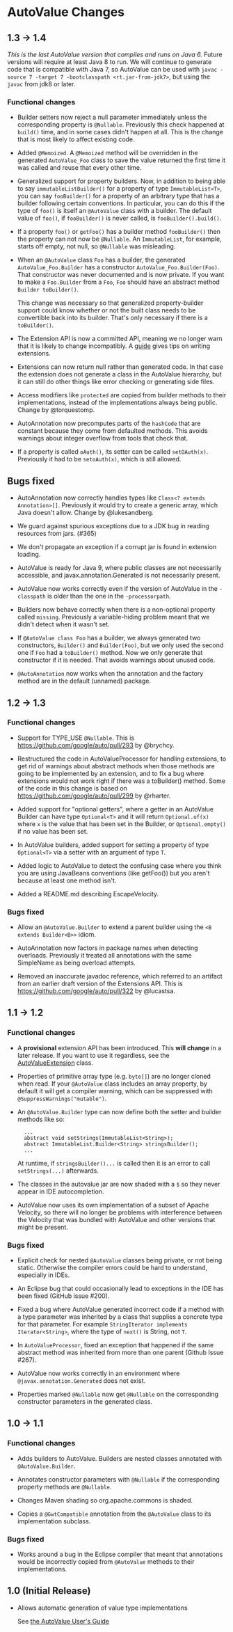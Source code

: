 # AutoValue Changes

## 1.3 → 1.4

*This is the last AutoValue version that compiles and runs on Java 6.* Future
versions will require at least Java 8 to run. We will continue to generate code
that is compatible with Java 7, so AutoValue can be used with `javac -source 7
-target 7 -bootclasspath <rt.jar-from-jdk7>`, but using the `javac` from jdk8 or
later.

### Functional changes

* Builder setters now reject a null parameter immediately unless the
  corresponding property is `@Nullable`. Previously this check happened at
  `build()` time, and in some cases didn't happen at all. This is the change
  that is most likely to affect existing code.

* Added `@Memoized`. A `@Memoized` method will be overridden in the generated
  `AutoValue_Foo` class to save the value returned the first time it was called
  and reuse that every other time.

* Generalized support for property builders. Now, in addition to being able to
  say `immutableListBuilder()` for a property of type `ImmutableList<T>`, you
  can say `fooBuilder()` for a property of an arbitrary type that has a builder
  following certain conventions. In particular, you can do this if the type of
  `foo()` is itself an `@AutoValue` class with a builder. The default value of
  `foo()`, if `fooBuilder()` is never called, is `fooBuilder().build()`.

* If a property `foo()` or `getFoo()` has a builder method `fooBuilder()` then
  the property can not now be `@Nullable`. An `ImmutableList`, for example,
  starts off empty, not null, so `@Nullable` was misleading.

* When an `@AutoValue` class `Foo` has a builder, the generated
  `AutoValue_Foo.Builder` has a constructor `AutoValue_Foo.Builder(Foo)`. That
  constructor was never documented and is now private. If you want to make a
  `Foo.Builder` from a `Foo`, `Foo` should have an abstract method `Builder
  toBuilder()`.

  This change was necessary so that generalized property-builder support could
  know whether or not the built class needs to be convertible back into its
  builder. That's only necessary if there is a `toBuilder()`.

* The Extension API is now a committed API, meaning we no longer warn that it is
  likely to change incompatibly. A
  [guide](https://github.com/google/auto/blob/master/value/userguide/extensions.md)
  gives tips on writing extensions.

* Extensions can now return null rather than generated code. In that case the
  extension does not generate a class in the AutoValue hierarchy, but it can
  still do other things like error checking or generating side files.

* Access modifiers like `protected` are copied from builder methods to their
  implementations, instead of the implementations always being public.
  Change by @torquestomp.

* AutoAnnotation now precomputes parts of the `hashCode` that are constant
  because they come from defaulted methods. This avoids warnings about integer
  overflow from tools that check that.

* If a property is called `oAuth()`, its setter can be called
  `setOAuth(x)`. Previously it had to be `setoAuth(x)`, which is still allowed.

## Bugs fixed

* AutoAnnotation now correctly handles types like `Class<? extends
  Annotation>[]`. Previously it would try to create a generic array, which Java
  doesn't allow. Change by @lukesandberg.

* We guard against spurious exceptions due to a JDK bug in reading resources
  from jars. (#365)

* We don't propagate an exception if a corrupt jar is found in extension
  loading.

* AutoValue is ready for Java 9, where public classes are not necessarily
  accessible, and javax.annotation.Generated is not necessarily present.

* AutoValue now works correctly even if the version of AutoValue in the
  `-classpath` is older than the one in the `-processorpath`.

* Builders now behave correctly when there is a non-optional property called
  `missing`. Previously a variable-hiding problem meant that we didn't detect
  when it wasn't set.

* If `@AutoValue class Foo` has a builder, we always generated two constructors,
  `Builder()` and `Builder(Foo)`, but we only used the second one if `Foo` had a
  `toBuilder()` method. Now we only generate that constructor if it is
  needed. That avoids warnings about unused code.

* `@AutoAnnotation` now works when the annotation and the factory method are in
  the default (unnamed) package.

## 1.2 → 1.3

### Functional changes

* Support for TYPE_USE `@Nullable`.
  This is https://github.com/google/auto/pull/293 by @brychcy.

* Restructured the code in AutoValueProcessor for handling extensions, to get
  rid of warnings about abstract methods when those methods are going to be
  implemented by an extension, and to fix a bug where extensions would not work
  right if there was a toBuilder() method. Some of the code in this change is
  based on https://github.com/google/auto/pull/299 by @rharter.

* Added support for "optional getters", where a getter in an AutoValue Builder
  can have type `Optional<T>` and it will return `Optional.of(x)` where `x` is
  the value that has been set in the Builder, or `Optional.empty()` if no value
  has been set.

* In AutoValue builders, added support for setting a property of type
  `Optional<T>` via a setter with an argument of type `T`.

* Added logic to AutoValue to detect the confusing case where you think you
  are using JavaBeans conventions (like getFoo()) but you aren't because at
  least one method isn't.

* Added a README.md describing EscapeVelocity.

### Bugs fixed

* Allow an `@AutoValue.Builder` to extend a parent builder using the `<B extends
  Builder<B>>` idiom.

* AutoAnnotation now factors in package names when detecting
  overloads. Previously it treated all annotations with the same SimpleName as
  being overload attempts.

* Removed an inaccurate javadoc reference, which referred to an
  artifact from an earlier draft version of the Extensions API. This is
  https://github.com/google/auto/pull/322 by @lucastsa.

## 1.1 → 1.2

### Functional changes

  * A **provisional** extension API has been introduced. This **will change**
    in a later release. If you want to use it regardless, see the
    [AutoValueExtension] class.

  * Properties of primitive array type (e.g. `byte[]`) are no longer cloned
    when read. If your `@AutoValue` class includes an array property, by default
    it will get a compiler warning, which can be suppressed with
    `@SuppressWarnings("mutable")`.

  * An `@AutoValue.Builder` type can now define both the setter and builder
    methods like so:

    ```
      ...
      abstract void setStrings(ImmutableList<String>);
      abstract ImmutableList.Builder<String> stringsBuilder();
      ...
    ```
    At runtime, if `stringsBuilder()...` is called then it is an error to call
    `setStrings(...)` afterwards.

  * The classes in the autovalue jar are now shaded with a `$` so they never
    appear in IDE autocompletion.

  * AutoValue now uses its own implementation of a subset of Apache Velocity,
    so there will no longer be problems with interference between the Velocity
    that was bundled with AutoValue and other versions that might be present.

### Bugs fixed

  * Explicit check for nested `@AutoValue` classes being private, or not being
    static. Otherwise the compiler errors could be hard to understand,
    especially in IDEs.

  * An Eclipse bug that could occasionally lead to exceptions in the IDE has
    been fixed (GitHub issue #200).

  * Fixed a bug where AutoValue generated incorrect code if a method with a
    type parameter was inherited by a class that supplies a concrete type for
    that parameter. For example `StringIterator implements Iterator<String>`,
    where the type of `next()` is String, not `T`.

  * In `AutoValueProcessor`, fixed an exception that happened if the same
    abstract method was inherited from more than one parent (Github Issue #267).

  * AutoValue now works correctly in an environment where
    `@javax.annotation.Generated` does not exist.

  * Properties marked `@Nullable` now get `@Nullable` on the corresponding
    constructor parameters in the generated class.

## 1.0 → 1.1

### Functional changes

  * Adds builders to AutoValue. Builders are nested classes annotated with
    `@AutoValue.Builder`.

  * Annotates constructor parameters with `@Nullable` if the corresponding
    property methods are `@Nullable`.

  * Changes Maven shading so org.apache.commons is shaded.

  * Copies a `@GwtCompatible` annotation from the `@AutoValue` class to its
    implementation subclass.

### Bugs fixed

  * Works around a bug in the Eclipse compiler that meant that annotations
    would be incorrectly copied from `@AutoValue` methods to their
    implementations.

## 1.0 (Initial Release)

  * Allows automatic generation of value type implementations

    See [the AutoValue User's Guide](userguide/index.md)


[AutoValueExtension]: src/main/java/com/google/auto/value/extension/AutoValueExtension.java

